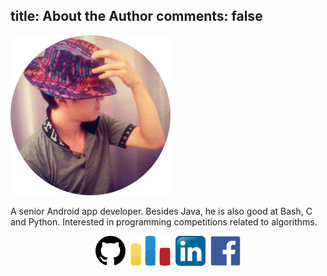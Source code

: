 title: About the Author
comments: false
---

![](avatar.png)

A senior Android app developer. Besides Java, he is also good at Bash, C and Python. Interested in programming competitions related to algorithms.

<center><a href="https://github.com/changyuheng"><img src="github_logo.svg" class="do-not-render" style="height: 48px; display: inline;"></a>&nbsp;&nbsp;<a href="http://codeforces.com/profile/changyuheng"><img src="codeforces_logo.svg" class="do-not-render" style="height: 48px; display: inline;"></a>&nbsp;&nbsp;<a href="https://tw.linkedin.com/in/changyuheng"><img src="linkedin_logo.svg" class="do-not-render" style="height: 48px; display: inline;"></a>&nbsp;&nbsp;<a href="https://www.facebook.com/mr.changyuheng"><img src="facebook_logo.svg" class="do-not-render" style="height: 48px; display: inline;"></a></center>
